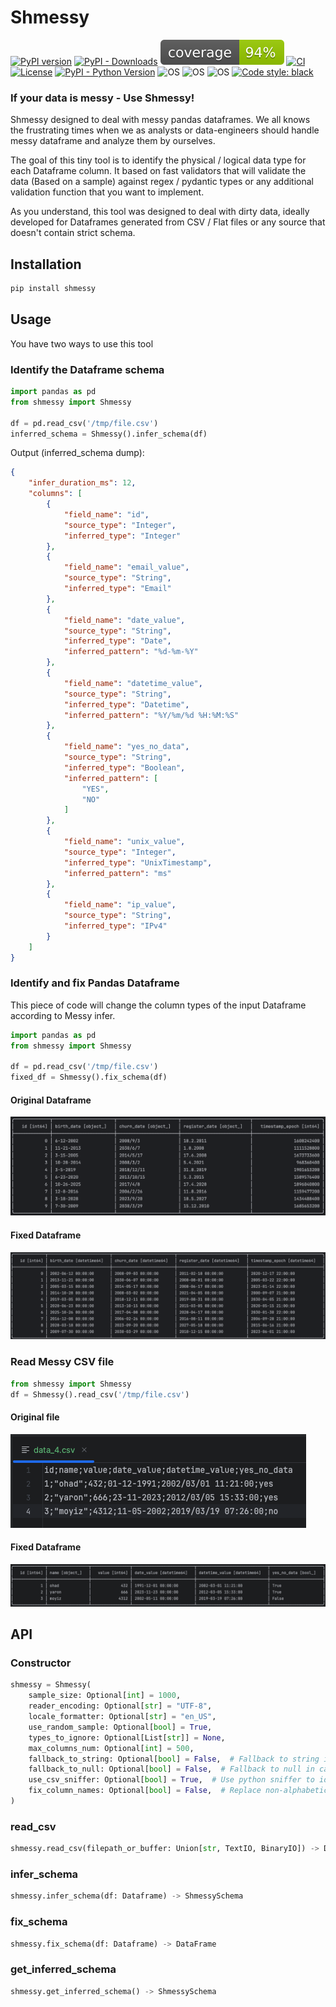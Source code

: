 # Shmessy
[![PyPI version](https://img.shields.io/pypi/v/shmessy)](https://img.shields.io/pypi/v/shmessy)
[![PyPI - Downloads](https://img.shields.io/pypi/dm/shmessy)](https://pypi.org/project/shmessy/)
![Coverage report](https://raw.githubusercontent.com/ohadmata/shmessy/main/assets/coverage.svg)
[![CI](https://github.com/ohadmata/shmessy/actions/workflows/main.yml/badge.svg)](https://github.com/ohadmata/shmessy/actions/workflows/main.yml)
[![License](https://img.shields.io/:license-MIT-blue.svg)](https://opensource.org/license/mit/)
[![PyPI - Python Version](https://img.shields.io/pypi/pyversions/shmessy)](https://pypi.org/project/shmessy/)
![OS](https://img.shields.io/badge/ubuntu-blue?logo=ubuntu)
![OS](https://img.shields.io/badge/mac-blue?logo=apple)
![OS](https://img.shields.io/badge/win-blue?logo=windows)
[![Code style: black](https://img.shields.io/badge/code%20style-black-000000.svg)](https://github.com/psf/black)
### If your data is messy - Use Shmessy!

Shmessy designed to deal with messy pandas dataframes.
We all knows the frustrating times when we as analysts or data-engineers should handle messy dataframe and analyze them by ourselves.

The goal of this tiny tool is to identify the physical / logical data type for each Dataframe column.
It based on fast validators that will validate the data (Based on a sample) against regex / pydantic types or any additional validation function that you want to implement.

As you understand, this tool was designed to deal with dirty data, 
ideally developed for Dataframes generated from CSV / Flat files or any source that doesn't contain strict schema.

## Installation
```python
pip install shmessy
```

## Usage

You have two ways to use this tool

### Identify the Dataframe schema
```python
import pandas as pd
from shmessy import Shmessy

df = pd.read_csv('/tmp/file.csv')
inferred_schema = Shmessy().infer_schema(df)
```

Output (inferred_schema dump):
```json
{
    "infer_duration_ms": 12,
    "columns": [
        {
            "field_name": "id",
            "source_type": "Integer",
            "inferred_type": "Integer"
        },
        {
            "field_name": "email_value",
            "source_type": "String",
            "inferred_type": "Email"
        },
        {
            "field_name": "date_value",
            "source_type": "String",
            "inferred_type": "Date",
            "inferred_pattern": "%d-%m-%Y"
        },
        {
            "field_name": "datetime_value",
            "source_type": "String",
            "inferred_type": "Datetime",
            "inferred_pattern": "%Y/%m/%d %H:%M:%S"
        },
        {
            "field_name": "yes_no_data",
            "source_type": "String",
            "inferred_type": "Boolean",
            "inferred_pattern": [
                "YES",
                "NO"
            ]
        },
        {
            "field_name": "unix_value",
            "source_type": "Integer",
            "inferred_type": "UnixTimestamp",
            "inferred_pattern": "ms"
        },
        {
            "field_name": "ip_value",
            "source_type": "String",
            "inferred_type": "IPv4"
        }
    ]
}
```

### Identify and fix Pandas Dataframe
This piece of code will change the column types of the input Dataframe according to Messy infer.
```python
import pandas as pd
from shmessy import Shmessy

df = pd.read_csv('/tmp/file.csv')
fixed_df = Shmessy().fix_schema(df)
```

#### Original Dataframe
![Original Dataframe](https://raw.githubusercontent.com/ohadmata/shmessy/main/assets/screenshot_1.png)

#### Fixed Dataframe
![After fix](https://raw.githubusercontent.com/ohadmata/shmessy/main/assets/screenshot_2.png)


### Read Messy CSV file
```python
from shmessy import Shmessy
df = Shmessy().read_csv('/tmp/file.csv')
```

#### Original file
![Original Dataframe](https://raw.githubusercontent.com/ohadmata/shmessy/main/assets/screenshot_3.png)

#### Fixed Dataframe
![After fix](https://raw.githubusercontent.com/ohadmata/shmessy/main/assets/screenshot_4.png)


## API

### Constructor
```python
shmessy = Shmessy(
    sample_size: Optional[int] = 1000,
    reader_encoding: Optional[str] = "UTF-8",
    locale_formatter: Optional[str] = "en_US",
    use_random_sample: Optional[bool] = True,
    types_to_ignore: Optional[List[str]] = None,
    max_columns_num: Optional[int] = 500,
    fallback_to_string: Optional[bool] = False,  # Fallback to string in case of casting exception
    fallback_to_null: Optional[bool] = False,  # Fallback to null in case of casting exception
    use_csv_sniffer: Optional[bool] = True,  # Use python sniffer to identify the dialect (seperator / quote-char / etc...)
    fix_column_names: Optional[bool] = False,  # Replace non-alphabetic/numeric chars with underscore
)
```

### read_csv
```python
shmessy.read_csv(filepath_or_buffer: Union[str, TextIO, BinaryIO]) -> DataFrame
```

### infer_schema
```python
shmessy.infer_schema(df: Dataframe) -> ShmessySchema
```

### fix_schema
```python
shmessy.fix_schema(df: Dataframe) -> DataFrame
```

### get_inferred_schema
```python
shmessy.get_inferred_schema() -> ShmessySchema
```
